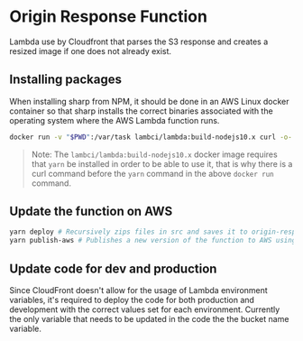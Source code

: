 # Origin Response Function

Lambda use by Cloudfront that parses the S3 response and creates a resized image if one does not already exist.

## Installing packages

When installing sharp from NPM, it should be done in an AWS Linux docker container so that sharp installs the correct binaries associated with the operating system where the AWS Lambda function runs.

```bash
docker run -v "$PWD":/var/task lambci/lambda:build-nodejs10.x curl -o- -L https://yarnpkg.com/install.sh | bash && yarn add sharp
```

> Note: The `lambci/lambda:build-nodejs10.x` docker image requires that `yarn` be installed in order to be able to use it, that is why there is a curl command before the `yarn` command in the above `docker run` command.

## Update the function on AWS

```sh
yarn deploy # Recursively zips files in src and saves it to origin-response-function.zip (https://superuser.com/a/351020) and then deploys the zip file to AWS
yarn publish-aws # Publishes a new version of the function to AWS using the latest deployed version
```

## Update code for dev and production

Since CloudFront doesn't allow for the usage of Lambda environment variables, it's required to deploy the code for both production and development with the correct values set for each environment. Currently the only variable that needs to be updated in the code the the bucket name variable.
